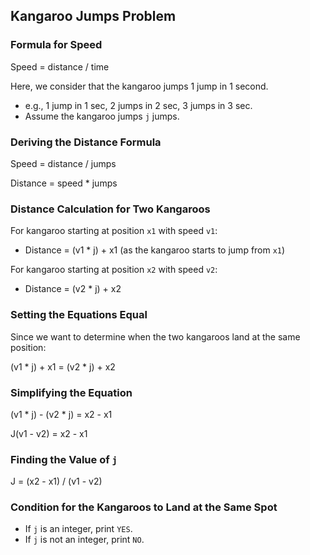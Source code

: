 ## Kangaroo Jumps Problem

### Formula for Speed
Speed = distance / time

Here, we consider that the kangaroo jumps 1 jump in 1 second.
- e.g., 1 jump in 1 sec, 2 jumps in 2 sec, 3 jumps in 3 sec.
- Assume the kangaroo jumps `j` jumps.

### Deriving the Distance Formula
Speed = distance / jumps

Distance = speed * jumps

### Distance Calculation for Two Kangaroos
For kangaroo starting at position `x1` with speed `v1`:
- Distance = (v1 * j) + x1 (as the kangaroo starts to jump from `x1`)

For kangaroo starting at position `x2` with speed `v2`:
- Distance = (v2 * j) + x2

### Setting the Equations Equal
Since we want to determine when the two kangaroos land at the same position:

(v1 * j) + x1 = (v2 * j) + x2

### Simplifying the Equation
(v1 * j) - (v2 * j) = x2 - x1

J(v1 - v2) = x2 - x1

### Finding the Value of `j`
J = (x2 - x1) / (v1 - v2)

### Condition for the Kangaroos to Land at the Same Spot
- If `j` is an integer, print `YES`.
- If `j` is not an integer, print `NO`.
